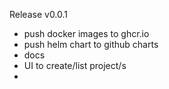Release v0.0.1
- push docker images to ghcr.io
- push helm chart to github charts
- docs
- UI to create/list project/s 
- 